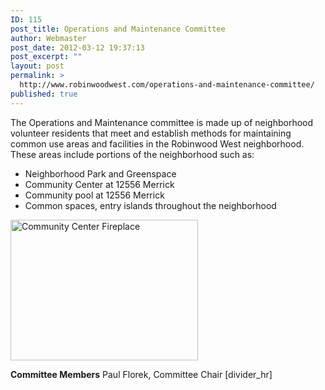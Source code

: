 ```yaml
---
ID: 115
post_title: Operations and Maintenance Committee
author: Webmaster
post_date: 2012-03-12 19:37:13
post_excerpt: ""
layout: post
permalink: >
  http://www.robinwoodwest.com/operations-and-maintenance-committee/
published: true
---
```

The Operations and Maintenance committee is made up of neighborhood volunteer residents that meet and establish methods for maintaining common use areas and facilities in the Robinwood West neighborhood. These areas include portions of the neighborhood such as:
<ul>
	<li>Neighborhood Park and Greenspace</li>
	<li>Community Center at 12556 Merrick</li>
	<li>Community pool at 12556 Merrick</li>
	<li>Common spaces, entry islands throughout the neighborhood</li>
</ul>
<a href="http://www.robinwoodwest.com/wp-content/uploads/2012/03/community-center-fireplace.jpg"><img class="aligncenter size-medium wp-image-116" title="Community Center Fireplace" src="http://www.robinwoodwest.com/wp-content/uploads/2012/03/community-center-fireplace-300x225.jpg" alt="Community Center Fireplace" width="300" height="225" /></a>

<b>Committee Members</b>
Paul Florek, Committee Chair
[divider_hr]